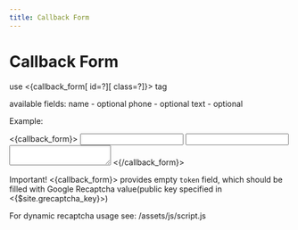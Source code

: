 ```yaml
---
title: Callback Form
---
```


# Callback Form

use <{callback_form[ id=?][ class=?]}> tag

available fields:
name - optional
phone - optional
text - optional

Example:

<{callback_form}>
    <input type="text" name="name" />
    <input type="text" name="phone" />
    <textarea name="text"></textarea>
<{/callback_form}>

Important!
<{callback_form}>
provides empty `token` field, which should be filled with Google Recaptcha
value(public key specified in <{$site.grecaptcha_key}>)

For dynamic recaptcha usage see: /assets/js/script.js
